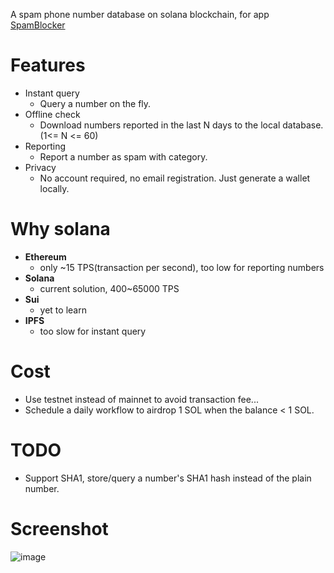 A spam phone number database on solana blockchain, for app [SpamBlocker](https://github.com/aj3423/SpamBlocker)

# Features
- Instant query
  - Query a number on the fly.
- Offline check
  - Download numbers reported in the last N days to the local database. (1<= N <= 60)
- Reporting
  - Report a number as spam with category.
- Privacy
  - No account required, no email registration. Just generate a wallet locally.

# Why solana
  - **Ethereum**
    - only ~15 TPS(transaction per second), too low for reporting numbers
  - **Solana**
    - current solution, 400~65000 TPS
  - **Sui**
    - yet to learn
  - **IPFS**
    - too slow for instant query

# Cost
  - Use testnet instead of mainnet to avoid transaction fee...
  - Schedule a daily workflow to airdrop 1 SOL when the balance < 1 SOL. 

# TODO
- Support SHA1, store/query a number's SHA1 hash instead of the plain number. 

# Screenshot
![image](https://github.com/user-attachments/assets/4a960d16-eb1c-47c4-878e-9967afbd6502)
